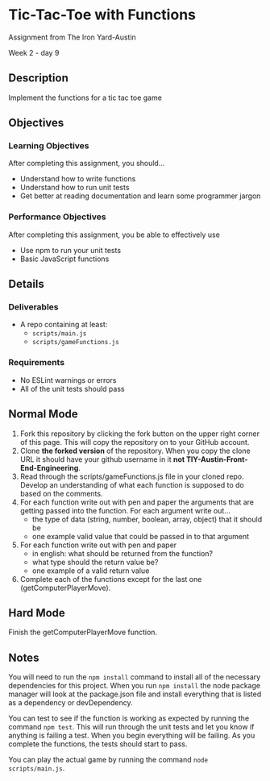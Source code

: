 # Tic-Tac-Toe with Functions

Assignment from The Iron Yard-Austin

Week 2 - day 9

## Description
Implement the functions for a tic tac toe game


## Objectives

### Learning Objectives

After completing this assignment, you should…

* Understand how to write functions
* Understand how to run unit tests
* Get better at reading documentation and learn some programmer jargon


### Performance Objectives

After completing this assignment, you be able to effectively use

* Use npm to run your unit tests
* Basic JavaScript functions

## Details

### Deliverables

* A repo containing at least:
  * `scripts/main.js`
  * `scripts/gameFunctions.js`

### Requirements

* No ESLint warnings or errors
* All of the unit tests should pass


## Normal Mode
1. Fork this repository by clicking the fork button on the upper right corner of this page. This will copy the repository on to your GitHub account.
2. Clone **the forked version** of the repository. When you copy the clone URL it should have your github username in it **not TIY-Austin-Front-End-Engineering**.
3. Read through the scripts/gameFunctions.js file in your cloned repo. Develop an understanding of what each function is supposed to do based on the comments.
4. For each function write out with pen and paper the arguments that are getting passed into the function. For each argument write out...
	* the type of data (string, number, boolean, array, object) that it should be
	* one example valid value that could be passed in to that argument
5. For each function write out with pen and paper
	* in english: what should be returned from the function?
	* what type should the return value be?
	* one example of a valid return value
6. Complete each of the functions except for the last one (getComputerPlayerMove).

## Hard Mode
Finish the getComputerPlayerMove function.


## Notes

You will need to run the `npm install` command to install all of the necessary dependencies for this project. When you run `npm install` the node package manager will look at the package.json file and install everything that is listed as a dependency or devDependency.

You can test to see if the function is working as expected by running the command `npm test`. This will run through the unit tests and let you know if anything is failing a test. When you begin everything will be failing. As you complete the functions, the tests should start to pass.

You can play the actual game by running the command `node scripts/main.js`.
